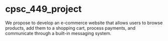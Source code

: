 # cpsc_449_project
We propose to develop an e-commerce website that allows users to browse products, add them to a shopping cart, process payments, and communicate through a built-in messaging system.
